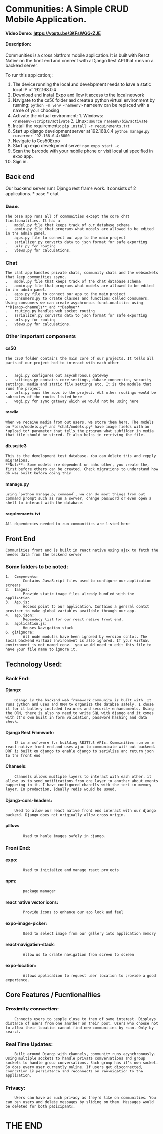 # Communities: A Simple CRUD Mobile Application.
#### Video Demo:  https://youtu.be/3KFsWGGkZJE
#### Description:

Communities is a cross platfrom mobile application. 
It is built with React Native on the front end and connect with a Django Rest API that runs on a backend server.

To run this application;:
1.  The device running the local and development needs to have a static local IP of 192.168.0.4
2.  Download and Install Expo and llow it access to the local network
3.  Navigate to the cs50 folder and create a python virtual environment by running:
    `python -m venv <nameenv>`
    nameenv can be replaced with a name of your choosing
4.  Activate the virtual environment:
        1.  Windows: `<nameenv>/scripts/activate`
        2.  Linux: `source nameenv/bin/activate`
5.  Install the requirements:
        `pip install -r requirements.txt`
6.  Start up django development server at 192.168.0.4
        `python manage.py runserver 192.168.0.4:8000`
7.  Navigate to Ccs50Expo
8.  Start up expo development server
        `npx expo start -c`
9.  Scan the barcode with your mobile phone or visit local url specified in expo app.
10. Sign in.

## Back end
Our backend server runs Django rest frame work. It consists of 2 applications. 
    *   base
    *   chat

### Base:
    The base app runs all of communities except the core chat finctionalities. It has a 
    .   model.py file that keeps track of our database schema
    .   admin.py file that programs what models are allowed to be edited in the admin panel.
        apps.py file to connect our app to the main project
    .   serializer.py converts data to json format for safe exporting
    .   urls.py for routing
    .   views.py for calculations.

### Chat:
    The chat app handles private chats, community chats and the websockets that keep communities async. 
    .   model.py file that keeps track of the chat database schema
    .   admin.py file that programs what models are allowed to be edited in the admin panel.
    .   apps.py file to connect our app to the main project
    .   consumers.py to create classes and functions called consumers. Using consumers we can create asychronous functionalities using **Django-channels** and **Daphne**
    .   routing.py handles web socket routing
    .   serializer.py converts data to json format for safe exporting
    .   urls.py for routing
    .   views.py for calculations.

### Other important components

#### cs50
    The cs50 folder contains the main core of our projects. It tells all parts of our project had to interact with each other


    .   asgi.py configures out asycnhronous gateway
    .   settings.py contains core settings, dabase connection, security settings, media and static file settings etc. It is the module that runs the project
    .   urls.py maps the apps to the project. ALl other routings would be subroutes of the routes listed here
    .   wsgi.py for sync gateway which we would not be using here

####   media
    When we receive media from out users, we store them here. The models on *base/models.py* and *chat/models.py* have image fields with an *upload_to* parameter that tells the program what subfilder in media that file should be stored. It also helps in retriving the file.

####    db.sqlite3
    This is the development test database. You can delete this and repply migrations. 
    **Note**: Some models are dependent on eahc other, you create the, first before others can be created. Check migrations to understand how db was built before doing this.

####    manage.py
    using `python manage.py command`, we can do most things from out command prompt such as run a server, change password or even open a shell to interact with the database.

#### requirements.txt
    All dependecies needed to run communities are listed here



## Front End

    Communities front end is built in react native using ajax to fetch the needed data from the backend server

### Some folders to be noted:
    1.  Components:
            Contains JavaScript files used to configure our application screens
    2.  Images:
            Provide static image files already bundled with the application
    3.  App.js:
            Access point to our application. Contains a general contxt provider to make global variables available through our app.
    4.  app.json:
            Dependecy list for our react native front end.
    5.  application.js:
            Houses Navigation stack
    6. gitignore:
            All node modules have been ignored by version contol. The local backend virtual environment is also ignored. If your virtual environment is not named cenv., you would need to edit this file to have your file name to ignore it.






## Technology Used:
### Back End:
#### Django: 
        Django is the backend web framework community is built with. It runs python and uses and ORM to organize the databse safely. I chose it for it battery included features and security enhancements. Using the ORM, there is also no need to write SQL with django and it comes with it's own built in form validation, password hashing and data check.

#### Django Rest Framwork:
        It is a software for building RESTful APIs. Cumminities run on a react native front end and uses ajac to communicate with out backend. DRF is built on django to enable django to serialize and return json to the front end

#### Channels:
        Channels allows multiple layers to interact with each other. it allows us to send notifications fron one layer to another about events happening in it. I have configured chanells with the test in memory layer. In production, ideally redis would be usued.

####  Django-cors-headers:
        Used to allow our react native front end interact with our django backend. Django does not originally allow cross origin.

####  pillow:
            Used to hanle images safely in django.



### Front End:

####    expo:
            Used to initialize and manage react projects
####    npm: 
            package manager
####    react native vector icons:
            Provide icons to enhance our app look and feel
####    expo-image-picker:
            Used to select image from our gallery into application memory
####    react-navigation-stack:
            Allow us to create navigation fron screen to screen
####    expo-location:
            Allows application to request user location to provide a good experience.

        
## Core Features /  Fucntionalities

### Proximity connection:
        Connects users to people close to them of same interest. Displays distance of users from one another on their post. Users who choose not to allow their lcoation cannot find new communities by scan. Only by search.

### Real Time Updates:
        Built around Django with channels, community runs asynchronously. Using multiple sockets to handle private comversations and group sockets to handle group conversations. Each group has it's own socket. So does every user currently online. If users get disconnected, conncetion is persistence and reconnects on revanigation to the application.

### Privacy:
        Users can have as much privacy as they'd like on communities. You can ban users and delete messages by sliding on them. Messages would be deleted for both paticipants.

#   THE END